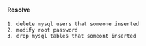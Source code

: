 #### Resolve

```
1. delete mysql users that someone inserted
2. modify root password
3. drop mysql tables that someont inserted
```
